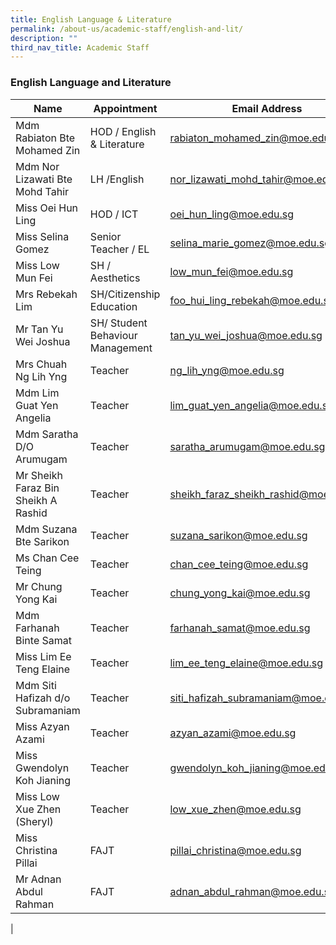 ```yaml
---
title: English Language & Literature
permalink: /about-us/academic-staff/english-and-lit/
description: ""
third_nav_title: Academic Staff
---
```

### **English Language and Literature**

| Name | Appointment |  Email Address |
|---|---|---|
| Mdm Rabiaton Bte Mohamed Zin | HOD / English & Literature |   [rabiaton_mohamed_zin@moe.edu.sg](mailto:rabiaton_mohamed_zin@moe.edu.sg) |
| Mdm Nor Lizawati Bte Mohd Tahir | LH /English | [nor_lizawati_mohd_tahir@moe.edu.sg](mailto:nor_lizawati_mohd_tahir@moe.edu.sg) |
|  Miss Oei Hun Ling | HOD / ICT | [oei_hun_ling@moe.edu.sg](mailto:oei_hun_ling@moe.edu.sg) |
| Miss Selina Gomez | Senior Teacher / EL | [selina_marie_gomez@moe.edu.sg](mailto:selina_marie_gomez@moe.edu.sg) |
| Miss Low Mun Fei | SH / Aesthetics | [low_mun_fei@moe.edu.sg](mailto:low_mun_fei@moe.edu.sg) |
| Mrs Rebekah Lim | SH/Citizenship Education | [foo_hui_ling_rebekah@moe.edu.sg](mailto:foo_hui_ling_rebekah@moe.edu.sg) |
|  Mr Tan Yu Wei Joshua |  SH/ Student Behaviour Management | [tan_yu_wei_joshua@moe.edu.sg](mailto:tan_yu_wei_joshua@moe.edu.sg) |
| Mrs Chuah Ng Lih Yng | Teacher | [ng_lih_yng@moe.edu.sg](mailto:ng_lih_yng@moe.edu.sg) |
| Mdm Lim Guat Yen Angelia | Teacher | [lim_guat_yen_angelia@moe.edu.sg](mailto:lim_guat_yen_angelia@moe.edu.sg) |
| Mdm Saratha D/O Arumugam | Teacher | [saratha_arumugam@moe.edu.sg](mailto:saratha_arumugam@moe.edu.sg) |
| Mr Sheikh Faraz Bin Sheikh A Rashid | Teacher | [sheikh_faraz_sheikh_rashid@moe.edu.sg](mailto:sheikh_faraz_sheikh_rashid@moe.edu.sg) |
| Mdm Suzana Bte Sarikon | Teacher | [suzana_sarikon@moe.edu.sg](mailto:suzana_sarikon@moe.edu.sg) |
| Ms Chan Cee Teing | Teacher | [chan_cee_teing@moe.edu.sg](mailto:chan_cee_teing@moe.edu.sg) |
| Mr Chung Yong Kai | Teacher | [chung_yong_kai@moe.edu.sg](mailto:chung_yong_kai@moe.edu.sg) |
| Mdm Farhanah Binte Samat | Teacher | [farhanah_samat@moe.edu.sg](mailto:farhanah_samat@moe.edu.sg) |
| Miss Lim Ee Teng Elaine | Teacher | [lim_ee_teng_elaine@moe.edu.sg](mailto:lim_ee_teng_elaine@moe.edu.sg) |
| Mdm Siti Hafizah d/o Subramaniam | Teacher | [siti_hafizah_subramaniam@moe.edu.sg](mailto:siti_hafizah_subramaniam@moe.edu.sg) |
| Miss Azyan Azami | Teacher | [azyan_azami@moe.edu.sg](mailto:azyan_azami@moe.edu.sg) |
| Miss Gwendolyn Koh Jianing | Teacher | [gwendolyn_koh_jianing@moe.edu.sg](mailto:gwendolyn_koh_jianing@moe.edu.sg) |
|Miss Low Xue Zhen (Sheryl) | Teacher | low_xue_zhen@moe.edu.sg |
| Miss Christina Pillai | FAJT | [pillai_christina@moe.edu.sg](mailto:pillai_christina@moe.edu.sg) |
| Mr Adnan Abdul Rahman | FAJT | [adnan_abdul_rahman@moe.edu.sg](mailto:adnan_abdul_rahman@moe.edu.sg) |
|